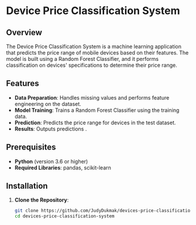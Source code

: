 # Device Price Classification System

## Overview

The Device Price Classification System is a machine learning application that predicts the price range of mobile devices based on their features. 
The model is built using a Random Forest Classifier, and it performs classification on devices' specifications to determine their price range.

## Features

- **Data Preparation**: Handles missing values and performs feature engineering on the dataset.
- **Model Training**: Trains a Random Forest Classifier using the training data.
- **Prediction**: Predicts the price range for devices in the test dataset.
- **Results**: Outputs predictions .

## Prerequisites

- **Python** (version 3.6 or higher)
- **Required Libraries**: pandas, scikit-learn

## Installation

1. **Clone the Repository**:
   ```bash
   git clone https://github.com/JudyDukmak/devices-price-classification-system.git
   cd devices-price-classification-system
